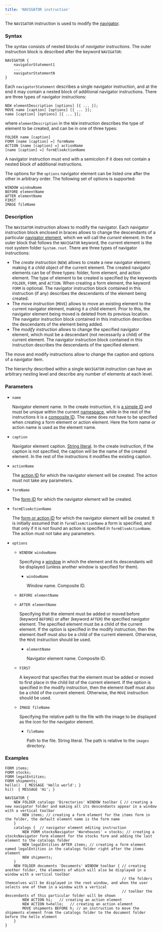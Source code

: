 ```yaml
---
title: 'NAVIGATOR instruction'
---
```


The `NAVIGATOR`  instruction is used to modify the [navigator](Navigator.md).

### Syntax

The syntax consists of nested blocks of *navigator instructions*. The outer instruction block is described after the keyword `NAVIGATOR`:

    NAVIGATOR {
        navigatorStatement1 
        ...
        navigatorStatementN
    }

Each `navigatorStatement` describes a single navigator instruction, and at the end it may contain a nested block of additional navigator instructions. There are three types of navigator instructions:  

    NEW elementDescription [options] [{ ... }];
    MOVE name [caption] [options] [{ ... }];
    name [caption] [options] [{ ... }];

where `elementDescription` in the `NEW` instruction describes the type of element to be created, and can be in one of three types:

    FOLDER name [caption] 
    FORM [name [caption] =] formName
    ACTION [name [caption] =] actionName
    [name [caption] =] formElseActionName

A navigator instruction must end with a semicolon if it does not contain a nested block of additional instructions.

The options for the `options` navigator element can be listed one after the other in arbitrary order. The following set of options is supported:

    WINDOW windowName
    BEFORE elementName
    AFTER elementName
    FIRST 
    IMAGE fileName

### Description

The `NAVIGATOR` instruction allows to modify the navigator. Each navigator instruction block enclosed in braces allows to change the descendants of a particular [navigator element](Navigator.md), which we will call the *current* element. In the outer block that follows the `NAVIGATOR` keyword, the current element is the root system folder `System.root`. There are three types of navigator instructions:

-   The *create instruction* (`NEW`) allows to create a new navigator element, making it a child object of the current element. The created navigator elements can be of three types: folder, form element, and action element. The type of element to be created is specified by the keywords `FOLDER`, `FORM`, and `ACTION`. When creating a form element, the keyword `FORM` is optional. The navigator instruction block contained in this instruction (if any) describes the descendants of the element being created.
-   The *move instruction* (`MOVE`) allows to move an existing element to the current navigator element, making it a child element. Prior to this, the navigator element being moved is deleted from its previous location. The navigator instruction block contained in this instruction describes the descendants of the element being added. 
-   The *modify instruction* allows to change the specified navigator element, which must be a descendant (not necessarily a child) of the current element. The navigator instruction block contained in this instruction describes the descendants of the specified element.

The move and modify instructions allow to change the caption and options of a navigator item.

The hierarchy described within a single `NAVIGATOR` instruction can have an arbitrary nesting level and describe any number of elements at each level.

### Parameters

- `name`

    Navigator element name. In the create instruction, it is [a simple ID](IDs.md#id-broken) and must be unique within the current [namespace](Naming.md#namespace), while in the rest of the instructions it is a [composite ID](IDs.md#cid-broken). The name does not have to be specified when creating a form element or action element. Here the form name or action name is used as the element name.

- `caption`

    Navigator element caption. [String literal](Literals.md#strliteral-broken). In the create instruction, if the caption is not specified, the caption will be the name of the created element. In the rest of the instructions it modifies the existing caption.

- `actionName`

    The [action ID](IDs.md#propertyid-broken) for which the navigator element will be created. The action must not take any parameters.

- `formName`

    The [form ID](IDs.md#propertyid-broken) for which the navigator element will be created.

- `formElseActionName`

    The [form or action ID](IDs.md#propertyid-broken) for which the navigator element will be created. It is initially assumed that in `formElseActionName` a form is specified, and that only if it is not found an action is specified in `formElseActionName`. The action must not take any parameters.

- `options`

    - `WINDOW windowName`

        Specifying a [window](Navigator_design.md) in which the element and its descendants will be displayed (unless another window is specified for them). 

        - `windowName`

            Window name. Composite ID.

    - `BEFORE elementName`
    - `AFTER elementName` 

        Specifying that the element must be added or moved before (keyword `BEFORE`) or after (keyword `AFTER`) the specified navigator element. The specified element must be a child of the current element. If the option is specified in the modify instruction, then the element itself must also be a child of the current element. Otherwise, the `MOVE` instruction should be used.
    
        - `elementName`
        
            Navigator element name. Composite ID. 

    - `FIRST`

        A keyword that specifies that the element must be added or moved to first place in the child list of the current element. If the option is specified in the modify instruction, then the element itself must also be a child of the current element. Otherwise, the `MOVE` instruction should be used.

    - `IMAGE fileName`

        Specifying the relative path to the file with the image to be displayed as the icon for the navigator element. 

        - `fileName`

            Path to the file. String literal. The path is relative to the `images` directory.

### Examples


```lsf
FORM items;
FORM stocks;
FORM legalEntities;
FORM shipments;
hello()  { MESSAGE 'Hello world'; }
hi()  { MESSAGE 'Hi'; }

NAVIGATOR {
    NEW FOLDER catalogs 'Directories' WINDOW toolbar { // creating a new navigator folder and making all its descendants appear in a window with a vertical toolbar
        NEW items; // creating a form element for the items form in the folder, the default element name is the form name
    }
    catalogs {  // navigator element editing instruction
        NEW FORM stocksNavigator 'Warehouses' = stocks; // creating a stocksNavigator form element for the stocks form and adding the last element to the catalogs folder
        NEW legalEntities AFTER items; // creating a form element named legalEntities in the catalogs folder right after the items element
        NEW shipments;
    }
    NEW FOLDER documents 'Documents' WINDOW toolbar { // creating another folder, the elements of which will also be displayed in a window with a vertical toolbar
                                                      // the folders themselves will be displayed in the root window, and when the user selects one of them in a window with a vertical
                                                      // toolbar the descendants of this particular folder will be shown
        NEW ACTION hi;   // creating an action element
        NEW ACTION h=hello;   // creating an action element
        MOVE shipments BEFORE h; // an instruction to move the shipments element from the catalogs folder to the document folder before the hello element
    }
}
```


